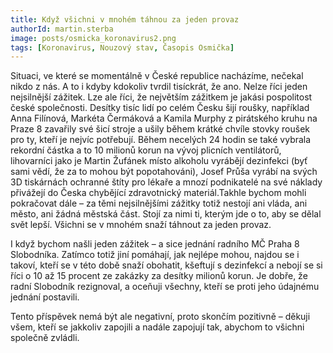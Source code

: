 ```yaml
---
title: Když všichni v mnohém táhnou za jeden provaz
authorId: martin.sterba
image: posts/osmicka_koronavirus2.png
tags: [Koronavirus, Nouzový stav, Časopis Osmička]
---
```



Situaci, ve které se momentálně v České republice nacházíme, nečekal nikdo z nás. A to i kdyby kdokoliv tvrdil tisíckrát, že ano. Nelze říci jeden nejsilnější zážitek. Lze ale říci, že největším zážitkem je jakási pospolitost české společnosti. Desítky tisíc lidí po celém Česku šijí roušky, například Anna Filínová, Markéta Čermáková a Kamila Murphy z pirátského kruhu na Praze 8 zavařily své šicí stroje a ušily během krátké chvíle stovky roušek pro ty, kteří je nejvíc potřebují. Během necelých 24 hodin se také vybrala rekordní částka a to 10 milionů korun na vývoj plicních ventilátorů, lihovarníci jako je Martin Žufánek místo alkoholu vyrábějí dezinfekci (byť sami vědí, že za to mohou být popotahováni), Josef Průša vyrábí na svých 3D tiskárnách ochranné štíty pro lékaře a mnozí podnikatelé na své náklady přivážejí do Česka chybějící zdravotnický materiál.Takhle bychom mohli pokračovat dále – za těmi nejsilnějšími zážitky totiž nestojí ani vláda, ani město, ani žádná městská část. Stojí za nimi ti, kterým jde o to, aby se dělal svět lepší. Všichni se v mnohém snaží táhnout za jeden provaz.

I když bychom našli jeden zážitek – a sice jednání radního MČ Praha 8 Slobodníka. Zatímco totiž jiní pomáhají, jak nejlépe mohou, najdou se i takoví, kteří se v této době snaží obohatit, kšeftují s dezinfekcí a nebojí se si říci o 10 až 15 procent ze zakázky za desítky milionů korun. Je dobře, že radní Slobodník rezignoval, a oceňuji všechny, kteří se proti jeho údajnému jednání postavili.

Tento příspěvek nemá být ale negativní, proto skončím pozitivně – děkuji všem, kteří se jakkoliv zapojili a nadále zapojují tak, abychom to všichni společně zvládli.
